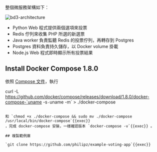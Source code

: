 整個微服務架構如下：

![bd3-architecture](https://cloud.githubusercontent.com/assets/664465/17456527/43d9d994-5c0d-11e6-93be-1ae31e2b666a.png)

* Python Web 程式提供兩個選項來投票
* Redis 佇列來收集 PHP 所選的新選票
* Java worker 負責監聽 Redis 的投票佇列，再轉存到 Postgres
* Postgres 資料負責持久儲存，以 Docker volume 掛載
* Node.js Web 程式即時顯示所有投票結果

## Install Docker Compose 1.8.0

依照 [Compose 文件](https://github.com/docker/compose/releases)，執行

curl -L https://github.com/docker/compose/releases/download/1.8.0/docker-compose-`uname -s`-`uname -m` > ./docker-compose
```{{exec}}

和 `chmod +x ./docker-compose && sudo mv ./docker-compose /usr/local/bin/docker-compose`{{exec}} 
，完成 docker-compose 安裝，一樣確認版本 `docker-compose -v`{{exec}} 。

## 複製範例庫

`git clone https://github.com/philipz/example-voting-app`{{exec}}